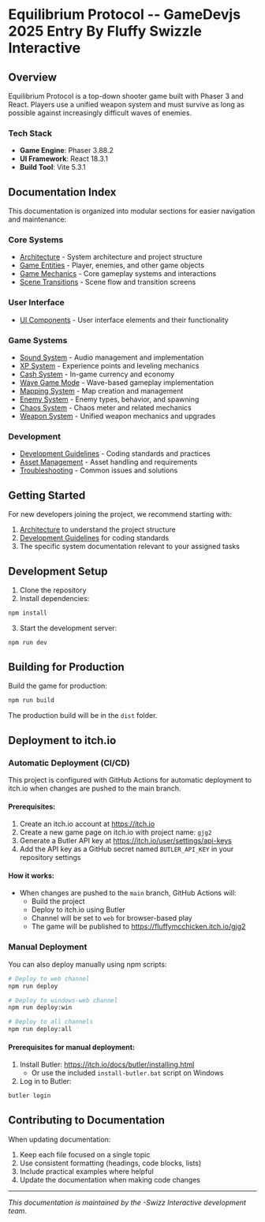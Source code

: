 
# Equilibrium Protocol -- GameDevjs 2025 Entry By Fluffy Swizzle Interactive

## Overview

Equilibrium Protocol is a top-down shooter game built with Phaser 3 and React. Players use a unified weapon system and must survive as long as possible against increasingly difficult waves of enemies.

### Tech Stack

- **Game Engine**: Phaser 3.88.2
- **UI Framework**: React 18.3.1
- **Build Tool**: Vite 5.3.1

## Documentation Index

This documentation is organized into modular sections for easier navigation and maintenance:

### Core Systems

- [Architecture](/docs/Architecture.md) - System architecture and project structure
- [Game Entities](/docs/GameEntities.md) - Player, enemies, and other game objects
- [Game Mechanics](/docs/GameMechanics.md) - Core gameplay systems and interactions
- [Scene Transitions](/docs/SceneTransitions.md) - Scene flow and transition screens

### User Interface

- [UI Components](/docs/UIComponents.md) - User interface elements and their functionality

### Game Systems

- [Sound System](/docs/SoundSystem.md) - Audio management and implementation
- [XP System](/docs/XPSystem.md) - Experience points and leveling mechanics
- [Cash System](/docs/CashSystem.md) - In-game currency and economy
- [Wave Game Mode](/docs/WaveGameMode.md) - Wave-based gameplay implementation
- [Mapping System](/docs/MappingSystem.md) - Map creation and management
- [Enemy System](/docs/EnemySystem.md) - Enemy types, behavior, and spawning
- [Chaos System](/docs/ChaosSystem.md) - Chaos meter and related mechanics
- [Weapon System](/docs/WeaponSystem.md) - Unified weapon mechanics and upgrades

### Development

- [Development Guidelines](/docs/DevelopmentGuidelines.md) - Coding standards and practices
- [Asset Management](/docs/AssetManagement.md) - Asset handling and requirements
- [Troubleshooting](/docs/Troubleshooting.md) - Common issues and solutions

## Getting Started

For new developers joining the project, we recommend starting with:

1. [Architecture](/docs/Architecture.md) to understand the project structure
2. [Development Guidelines](/docs/DevelopmentGuidelines.md) for coding standards
3. The specific system documentation relevant to your assigned tasks

## Development Setup

1. Clone the repository
2. Install dependencies:
```bash
npm install
```
3. Start the development server:
```bash
npm run dev
```

## Building for Production

Build the game for production:
```bash
npm run build
```

The production build will be in the `dist` folder.

## Deployment to itch.io

### Automatic Deployment (CI/CD)

This project is configured with GitHub Actions for automatic deployment to itch.io when changes are pushed to the main branch.

#### Prerequisites:

1. Create an itch.io account at https://itch.io
2. Create a new game page on itch.io with project name: `gjg2`
3. Generate a Butler API key at https://itch.io/user/settings/api-keys
4. Add the API key as a GitHub secret named `BUTLER_API_KEY` in your repository settings

#### How it works:

- When changes are pushed to the `main` branch, GitHub Actions will:
  - Build the project
  - Deploy to itch.io using Butler
  - Channel will be set to `web` for browser-based play
  - The game will be published to https://fluffymcchicken.itch.io/gjg2

### Manual Deployment

You can also deploy manually using npm scripts:

```bash
# Deploy to web channel
npm run deploy

# Deploy to windows-web channel
npm run deploy:win

# Deploy to all channels
npm run deploy:all
```

#### Prerequisites for manual deployment:

1. Install Butler: https://itch.io/docs/butler/installing.html
   - Or use the included `install-butler.bat` script on Windows
2. Log in to Butler:
```bash
butler login
```

## Contributing to Documentation

When updating documentation:

1. Keep each file focused on a single topic
2. Use consistent formatting (headings, code blocks, lists)
3. Include practical examples where helpful
4. Update the documentation when making code changes

---

*This documentation is maintained by the -Swizz Interactive development team.*
